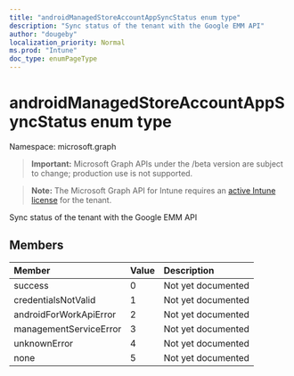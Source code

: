 ```yaml
---
title: "androidManagedStoreAccountAppSyncStatus enum type"
description: "Sync status of the tenant with the Google EMM API"
author: "dougeby"
localization_priority: Normal
ms.prod: "Intune"
doc_type: enumPageType
---
```


# androidManagedStoreAccountAppSyncStatus enum type

Namespace: microsoft.graph

> **Important:** Microsoft Graph APIs under the /beta version are subject to change; production use is not supported.

> **Note:** The Microsoft Graph API for Intune requires an [active Intune license](https://go.microsoft.com/fwlink/?linkid=839381) for the tenant.

Sync status of the tenant with the Google EMM API

## Members
|Member|Value|Description|
|:---|:---|:---|
|success|0|Not yet documented|
|credentialsNotValid|1|Not yet documented|
|androidForWorkApiError|2|Not yet documented|
|managementServiceError|3|Not yet documented|
|unknownError|4|Not yet documented|
|none|5|Not yet documented|



